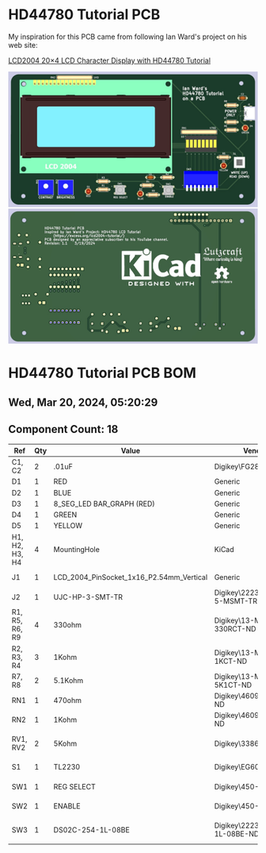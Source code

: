 # HD44780 Tutorial PCB

My inspiration for this PCB came from following Ian Ward's project on his web site:

[LCD2004 20×4 LCD Character Display with HD44780 Tutorial](https://excess.org/lcd2004-tutorial/)


![PCB Front Image](HD44780-tutorial-PCB-front.jpg)
![PCB Back Image](HD44780-tutorial-PCB-back.jpg)

# HD44780 Tutorial PCB BOM

## Wed, Mar 20, 2024, 05:20:29

## Component Count: 18

Ref | Qty | Value | Vendor\Part # | Description
----|-----|-------|---------------|-----------
C1, C2 | 2 | .01uF | Digikey\FG28C0G1H103JNT06 | Unpolarized capacitor 
D1 | 1 | RED | Generic | LED\3mm\Red 
D2 | 1 | BLUE | Generic | LED\3mm\Blue 
D3 | 1 | 8_SEG_LED  BAR_GRAPH (RED) | Generic | LED Bar Graph\Red\1x8 
D4 | 1 | GREEN | Generic | LED\3mm\Green 
D5 | 1 | YELLOW | Generic | LED\3mm\Yellow
H1, H2, H3, H4 | 4 | MountingHole | KiCad | M2.5 
J1 | 1 | LCD_2004_PinSocket_1x16_P2.54mm_Vertical | Generic | Female Pin Header\1x16\2.54mm pitch
J2 | 1 | UJC-HP-3-SMT-TR | Digikey\2223-UJC-HP-M-G-5-MSMT-TRDKR-ND | Type C/20 VDC/3A/Horizontal/6 Pin/Power Only
R1, R5, R6, R9 | 4 | 330ohm | Digikey\13-MFR-25FRF52-330RCT-ND | Resistor\330 Ohm\1%\1/4W\Axial
R2, R3, R4 | 3 | 1Kohm | Digikey\13-MFR-25FTE52-1KCT-ND | Resistor\1Kohm\1%\1/4W\Axial
R7, R8 | 2 | 5.1Kohm | Digikey\13-MFR-25FTE52-5K1CT-ND | Resistor\5K1ohm\1%\1/4W\Axial
RN1 | 1 | 470ohm | Digikey\4609X-101-471LF-ND | Resistor Array\ 8 Resistors\470ohm\9SIP
RN2 | 1 | 1Kohm | Digikey\4609X-101-102LF-ND | Resistor Array\ 8 Resistors\1Kohm\9SIP
RV1, RV2 | 2 | 5Kohm | Digikey\3386P-1-502LF | Trimmer Pot\5Kohms\0.5W\1/2W\Through Hole
S1 | 1 | TL2230 | Digikey\EG6031-ND | Switch\Pushbutton\DPDT\Through Hole
SW1 | 1 | REG SELECT | Digikey\450-1654-ND | Switch\Tactile\SPST-NO\0.05A\24V\Through Hole
SW2 | 1 | ENABLE | Digikey\450-1654-ND | Switch\Tactile\SPST-NO\0.05A\24V\Through Hole
SW3 | 1 | DS02C-254-1L-08BE | Digikey\2223-DS02C-254-1L-08BE-ND | Switch\Piano\8-DIP\SPST\25mA\24V\Through Hole